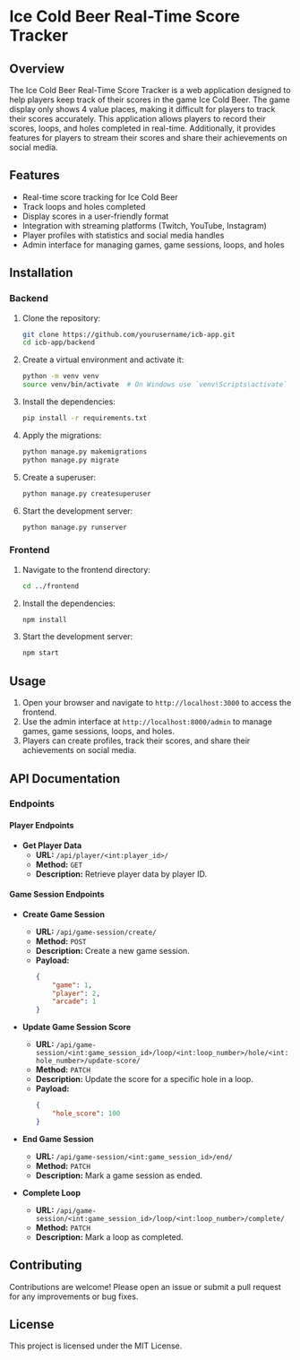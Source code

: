 # Ice Cold Beer Real-Time Score Tracker

## Overview

The Ice Cold Beer Real-Time Score Tracker is a web application designed to help players keep track of their scores in the game Ice Cold Beer. The game display only shows 4 value places, making it difficult for players to track their scores accurately. This application allows players to record their scores, loops, and holes completed in real-time. Additionally, it provides features for players to stream their scores and share their achievements on social media.

## Features

- Real-time score tracking for Ice Cold Beer
- Track loops and holes completed
- Display scores in a user-friendly format
- Integration with streaming platforms (Twitch, YouTube, Instagram)
- Player profiles with statistics and social media handles
- Admin interface for managing games, game sessions, loops, and holes

## Installation

### Backend

1. Clone the repository:
    ```sh
    git clone https://github.com/yourusername/icb-app.git
    cd icb-app/backend
    ```

2. Create a virtual environment and activate it:
    ```sh
    python -m venv venv
    source venv/bin/activate  # On Windows use `venv\Scripts\activate`
    ```

3. Install the dependencies:
    ```sh
    pip install -r requirements.txt
    ```

4. Apply the migrations:
    ```sh
    python manage.py makemigrations
    python manage.py migrate
    ```

5. Create a superuser:
    ```sh
    python manage.py createsuperuser
    ```

6. Start the development server:
    ```sh
    python manage.py runserver
    ```

### Frontend

1. Navigate to the frontend directory:
    ```sh
    cd ../frontend
    ```

2. Install the dependencies:
    ```sh
    npm install
    ```

3. Start the development server:
    ```sh
    npm start
    ```

## Usage

1. Open your browser and navigate to `http://localhost:3000` to access the frontend.
2. Use the admin interface at `http://localhost:8000/admin` to manage games, game sessions, loops, and holes.
3. Players can create profiles, track their scores, and share their achievements on social media.

## API Documentation

### Endpoints

#### Player Endpoints

- **Get Player Data**
    - **URL:** `/api/player/<int:player_id>/`
    - **Method:** `GET`
    - **Description:** Retrieve player data by player ID.

#### Game Session Endpoints

- **Create Game Session**
    - **URL:** `/api/game-session/create/`
    - **Method:** `POST`
    - **Description:** Create a new game session.
    - **Payload:**
        ```json
        {
            "game": 1,
            "player": 2,
            "arcade": 1
        }
        ```

- **Update Game Session Score**
    - **URL:** `/api/game-session/<int:game_session_id>/loop/<int:loop_number>/hole/<int:hole_number>/update-score/`
    - **Method:** `PATCH`
    - **Description:** Update the score for a specific hole in a loop.
    - **Payload:**
        ```json
        {
            "hole_score": 100
        }
        ```

- **End Game Session**
    - **URL:** `/api/game-session/<int:game_session_id>/end/`
    - **Method:** `PATCH`
    - **Description:** Mark a game session as ended.

- **Complete Loop**
    - **URL:** `/api/game-session/<int:game_session_id>/loop/<int:loop_number>/complete/`
    - **Method:** `PATCH`
    - **Description:** Mark a loop as completed.

## Contributing

Contributions are welcome! Please open an issue or submit a pull request for any improvements or bug fixes.

## License

This project is licensed under the MIT License.